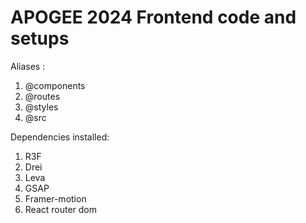 # APOGEE 2024 Frontend code and setups

Aliases : 
1. @components
2. @routes
3. @styles
4. @src

Dependencies installed:
1. R3F
2. Drei
3. Leva
4. GSAP
5. Framer-motion
6. React router dom
